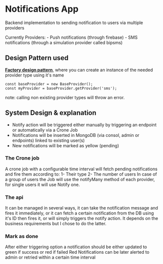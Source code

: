 # Notifications App
Backend implementation to sending notification to users via multiple providers

Currently Providers:
    - Push notifications (through firebase)
    - SMS notifications  (through a simulation provider called bipsms)


## Design Pattern used

[**Factory design pattern**](https://www.tutorialspoint.com/design_pattern/factory_pattern.htm), where you can create an instance of the needed provider type using it's name

```
const baseProvider = new BaseProvider();
const myProvider = baseProvider.getProvider('sms');
```

note: calling non existing provider types will throw an error.

## System Design & explanation

- Notify action will be triggered either manually by triggering an endpoint or automatically via a Crone Job
- Notifications will be inserted in MongoDB (via consol, admin or endpoints) linked to existing user(s)
- New notifications will be marked as yellow (pending)

### The Crone job
A crone job with a configurable time interval will fetch pending notifications and fire them according to:
    1- Their type
    2- The number of users
In case of a group of users the Job will use the notifyMany method of each provider, for single users it will use Notify one.

### The api
It can be managed in several ways, it can take the notification message and fires it immediately,
or it can fetch a certain notification from the DB using it's ID then fires it,
or will simply triggers the notify action. It depends on the business requirements but I chose to do the latter.

### Mark as done
After either triggering option a notification should be either updated to green if success or red if failed
Red Notifications can be later alerted to admin or retried within a certain time interval
